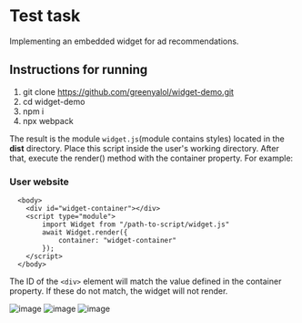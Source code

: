 # Test task
Implementing an embedded widget for ad recommendations.
## Instructions for running
1. git clone https://github.com/greenyalol/widget-demo.git
2. cd widget-demo
3. npm i
4. npx webpack

The result is the module <code>widget.js</code>(module contains styles) located in the **dist** directory. Place this script inside the user's working directory. After that, execute the render() method with the container property. For example:

### User website
```
  <body>
    <div id="widget-container"></div>
    <script type="module">
        import Widget from "/path-to-script/widget.js"
        await Widget.render({
            container: "widget-container"
        });
    </script>
  </body>
```

The ID of the `<div>` element will match the value defined in the container property.
If these do not match, the widget will not render.

![image](https://github.com/greenyalol/widget-demo/assets/19665630/ab5a26c7-bf3a-46d9-8e5e-effeace8dc41)
![image](https://github.com/greenyalol/widget-demo/assets/19665630/d02c60a5-098c-4412-b7c5-8d6509e97b94)
![image](https://github.com/greenyalol/widget-demo/assets/19665630/134385b1-79e1-4b7a-bbe9-d78372441237)

